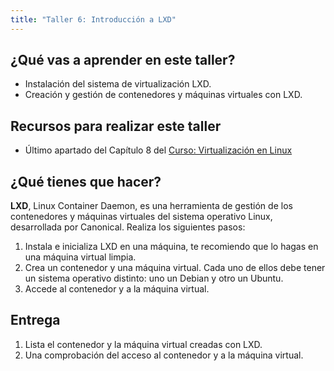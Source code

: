 ```yaml
---
title: "Taller 6: Introducción a LXD"
---
```


## ¿Qué vas a aprender en este taller?

* Instalación del sistema de virtualización LXD.
* Creación y gestión de contenedores y máquinas virtuales con LXD.

## Recursos para realizar este taller

* Último apartado del Capítulo 8 del [Curso: Virtualización en Linux](https://github.com/josedom24/curso_virtualizacion_linux)

## ¿Qué tienes que hacer?

**LXD**, Linux Container Daemon, es una herramienta de gestión de los contenedores y máquinas virtuales del sistema operativo Linux, desarrollada por Canonical. Realiza los siguientes pasos:

1. Instala e inicializa LXD en una máquina, te recomiendo que lo hagas en una máquina virtual limpia.
2. Crea un contenedor y una máquina virtual. Cada uno de ellos debe tener un sistema operativo distinto: uno un Debian y otro un Ubuntu.
3. Accede al contenedor y a la máquina virtual.

## Entrega

1. Lista el contenedor y la máquina virtual creadas con LXD.
2. Una comprobación del acceso al contenedor y a la máquina virtual.
